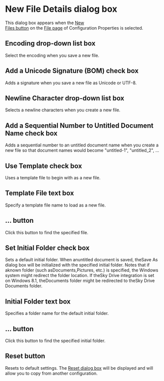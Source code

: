# New File Details dialog box

This dialog box appears when the [New\
Files button](../index)
on the [File page](../index) of Configuration Properties is selected.

## Encoding drop-down list box

Select the encoding when you save a new file.

## Add a Unicode Signature (BOM) check box

Adds a signature when you save a new file as Unicode or UTF-8.

## Newline Character drop-down list box

Selects a newline characters when you create a new file.

## Add a Sequential Number to Untitled Document Name check box

Adds a sequential number to an untitled document name when you create a new file so that document names would become "untitled-1", "untitled\_2", ...

## Use Template check box

Uses a template file to begin with as a new file.

## Template File text box

Specify a template file name to load as a new file.

## ... button

Click this button to find the specified file.

## Set Initial Folder check box

Sets a default initial folder. When anuntitled
document is saved, theSave As dialog box will be initialized
with the specified initial folder. Notes that if aknown folder
(such asDocuments,Pictures, etc.) is
specified, the Windows system might redirect the folder location. If theSky Drive integration is set on Windows 8.1, theDocuments
folder might be redirected to theSky Drive Documents folder.

## Initial Folder text box

Specifies a folder name for the default initial folder.

## ... button

Click this button to find the specified initial folder.

## Reset button

Resets to default settings. The
[Reset dialog box](../../reset/index) will be displayed
and will allow you to copy from another configuration.

